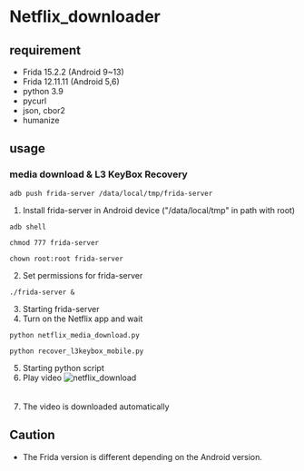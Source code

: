 # Netflix_downloader

## requirement
+ Frida 15.2.2 (Android 9~13)
+ Frida 12.11.11 (Android 5,6)
+ python 3.9
+ pycurl
+ json, cbor2
+ humanize

## usage
### media download & L3 KeyBox Recovery
```
adb push frida-server /data/local/tmp/frida-server
```
1. Install frida-server in Android device ("/data/local/tmp" in path with root)
```
adb shell

chmod 777 frida-server

chown root:root frida-server
```
2. Set permissions for frida-server
```
./frida-server &
```
3. Starting frida-server
4. Turn on the Netflix app and wait
```
python netflix_media_download.py

python recover_l3keybox_mobile.py
```
5. Starting python script
6. Play video
![netflix_download](https://user-images.githubusercontent.com/69188747/205892336-b64058fc-c4a7-475c-8277-d0c064ea773a.png)<br><br><br>
7. The video is downloaded automatically


## Caution
+ The Frida version is different depending on the Android version.


